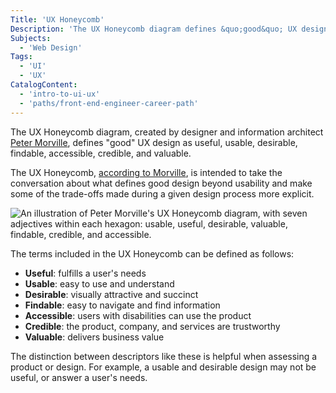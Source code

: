 ```yaml
---
Title: 'UX Honeycomb'
Description: 'The UX Honeycomb diagram defines &quo;good&quo; UX design as useful, usable, desirable, findable, accessible, credible, and valuable.'
Subjects:
  - 'Web Design'
Tags:
  - 'UI'
  - 'UX'
CatalogContent:
  - 'intro-to-ui-ux'
  - 'paths/front-end-engineer-career-path'
---
```


The UX Honeycomb diagram, created by designer and information architect [Peter Morville](https://semanticstudios.com/about/), defines "good" UX design as useful, usable, desirable, findable, accessible, credible, and valuable.

The UX Honeycomb, [according to Morville](https://semanticstudios.com/user_experience_design/), is intended to take the conversation about what defines good design beyond usability and make some of the trade-offs made during a given design process more explicit.

![An illustration of Peter Morville's UX Honeycomb diagram, with seven adjectives within each hexagon: usable, useful, desirable, valuable, findable, credible, and accessible.](https://static-assets.codecademy.com/Courses/intro-to-ui-and-ux/key-methodologies/defining-good-ux.png)

The terms included in the UX Honeycomb can be defined as follows:

- **Useful**: fulfills a user's needs
- **Usable**: easy to use and understand
- **Desirable**: visually attractive and succinct
- **Findable**: easy to navigate and find information
- **Accessible**: users with disabilities can use the product
- **Credible**: the product, company, and services are trustworthy
- **Valuable**: delivers business value

The distinction between descriptors like these is helpful when assessing a product or design. For example, a usable and desirable design may not be useful, or answer a user's needs.
